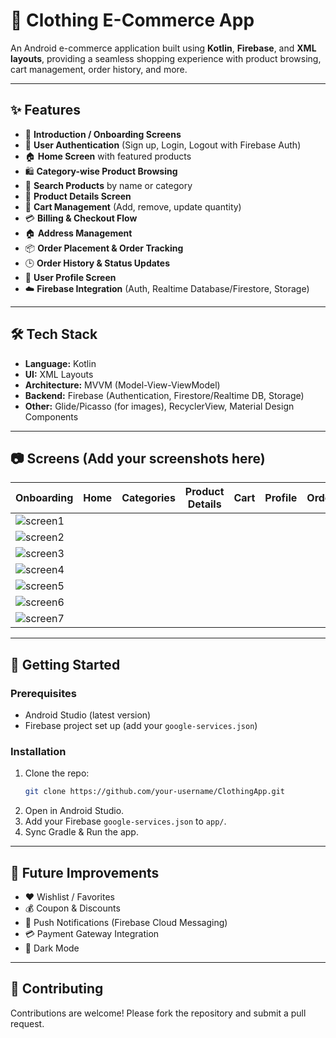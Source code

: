 
# 👕 Clothing E-Commerce App  

An Android e-commerce application built using **Kotlin**, **Firebase**, and **XML layouts**, providing a seamless shopping experience with product browsing, cart management, order history, and more.  

---

## ✨ Features  

- 📱 **Introduction / Onboarding Screens**  
- 🔐 **User Authentication** (Sign up, Login, Logout with Firebase Auth)  
- 🏠 **Home Screen** with featured products  
- 🛍️ **Category-wise Product Browsing**  
- 🔎 **Search Products** by name or category  
- 📄 **Product Details Screen**  
- 🛒 **Cart Management** (Add, remove, update quantity)  
- 💳 **Billing & Checkout Flow**  
- 🏠 **Address Management**  
- 📦 **Order Placement & Order Tracking**  
- 🕒 **Order History & Status Updates**  
- 👤 **User Profile Screen**  
- ☁️ **Firebase Integration** (Auth, Realtime Database/Firestore, Storage)  

---

## 🛠️ Tech Stack  

- **Language:** Kotlin  
- **UI:** XML Layouts  
- **Architecture:** MVVM (Model-View-ViewModel)  
- **Backend:** Firebase (Authentication, Firestore/Realtime DB, Storage)  
- **Other:** Glide/Picasso (for images), RecyclerView, Material Design Components  

---

## 📷 Screens (Add your screenshots here)  

| Onboarding | Home | Categories | Product Details | Cart | Profile | Orders |  
|------------|------|------------|----------------|------|---------|--------|  
| ![screen1](https://github.com/user-attachments/assets/ebe06a75-f09f-43f1-be17-9a7651942216)|
![screen2](https://github.com/user-attachments/assets/84287ac5-a876-44da-9fa4-57f7df777eb7) |
![screen3](https://github.com/user-attachments/assets/b8d21a1a-4297-49c5-98d3-f0cee65f5b67) | 
![screen4](https://github.com/user-attachments/assets/bf1ee043-eeca-43ee-9da9-b4b720f9227c) |
![screen5](https://github.com/user-attachments/assets/72cb60b7-f50e-49c2-9992-52eb7dcf4648) |
![screen6](https://github.com/user-attachments/assets/5cb17d81-76de-402d-9c84-ca30d0020aba) |
![screen7](https://github.com/user-attachments/assets/182af591-cc19-4a0f-8919-ff34862f73e2) |  

---

## 🚀 Getting Started  

### Prerequisites  
- Android Studio (latest version)  
- Firebase project set up (add your `google-services.json`)  

### Installation  
1. Clone the repo:  
   ```bash
   git clone https://github.com/your-username/ClothingApp.git
   ```  
2. Open in Android Studio.  
3. Add your Firebase `google-services.json` to `app/`.  
4. Sync Gradle & Run the app.  

---

## 📌 Future Improvements  

- ❤️ Wishlist / Favorites  
- 💰 Coupon & Discounts  
- 🔔 Push Notifications (Firebase Cloud Messaging)  
- 💳 Payment Gateway Integration  
- 🌙 Dark Mode  

---

## 🤝 Contributing  

Contributions are welcome! Please fork the repository and submit a pull request.  
